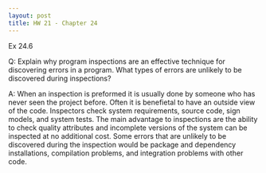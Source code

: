 ```yaml
---
layout: post
title: HW 21 - Chapter 24
---
```


Ex 24.6

Q: Explain why program inspections are an effective technique for discovering errors in a program. What types of errors are unlikely to be discovered during inspections?

A: When an inspection is preformed it is usually done by someone who has never seen the project before. Often it is benefietal to have an outside view of the code. Inspectors check system requirements, source code, sign models, and system tests. The main advantage to inspections are the ability to check quality attributes and incomplete versions of the system can be inspected at no additional cost. Some errors that are unlikely to be discovered during the inspection would be package and dependency installations, compilation problems, and integration problems with other code.
